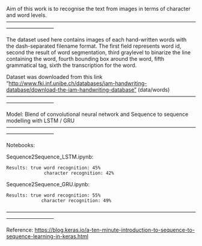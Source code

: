 Aim of this work is to recognise the text from images in terms of character and word levels.
—————————————————————————————————————————————

The dataset used here contains images of each hand-written words with the dash-separated filename format. The first field represents word id, second the result of word segmentation, third graylevel to binarize the line containing the word, fourth bounding box around the word, fifth grammatical tag, sixth the transcription for the word.

Dataset was downloaded from this link “http://www.fki.inf.unibe.ch/databases/iam-handwriting-database/download-the-iam-handwriting-database” (data/words)
—————————————————————————————————————————————

Model: Blend of convolutional neural network and Sequence to sequence modelling with LSTM / GRU
—————————————————————————————————————————————

Notebooks:

Sequence2Sequence_LSTM.ipynb:

	Results: true word recognition: 45%
	              character recognition: 42%

Sequence2Sequence_GRU.ipynb:

	Results: true word recognition: 55%
	      	     character recognition: 49%
—————————————————————————————————————————————

Reference: https://blog.keras.io/a-ten-minute-introduction-to-sequence-to-sequence-learning-in-keras.html